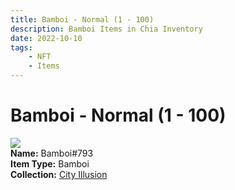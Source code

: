```yaml
---
title: Bamboi - Normal (1 - 100)
description: Bamboi Items in Chia Inventory
date: 2022-10-10
tags:
    - NFT
    - Items
---
```


# Bamboi - Normal (1 - 100)
<div class="item_thumbnail">
<img loading="lazy" src="https://dirwnmqyy2hlkjaopavlmabfpa2pb4kmabxe6ogeiayrakrb.arweave.net/GiNmshjGjrUkDngqtgAl_eDTw8UwAbk84xE-AxECoh8"><br/>
<div><strong>Name:</strong> Bamboi#793</div>
<div><strong>Item Type:</strong> Bamboi</div>
<div><strong>Collection:</strong> <a href="https://www.spacescan.io/xch/nft/collection/col1lend2dcn558km4wcwta4xnkfv3xpcmlp9kyt0m909emvfxechlyqdl5ndg">City Illusion</a></div>
</div>

